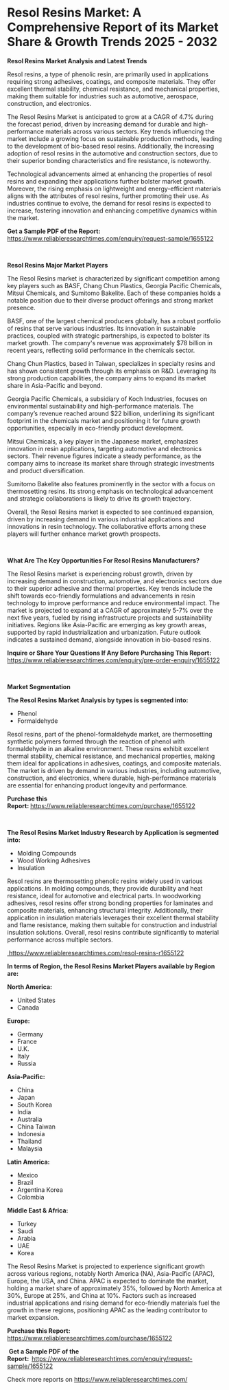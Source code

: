 <p><h1>Resol Resins Market: A Comprehensive Report of its Market Share & Growth Trends 2025 - 2032</h1></p><p><strong>Resol Resins Market Analysis and Latest Trends</strong></p>
<p><p>Resol resins, a type of phenolic resin, are primarily used in applications requiring strong adhesives, coatings, and composite materials. They offer excellent thermal stability, chemical resistance, and mechanical properties, making them suitable for industries such as automotive, aerospace, construction, and electronics. </p><p>The Resol Resins Market is anticipated to grow at a CAGR of 4.7% during the forecast period, driven by increasing demand for durable and high-performance materials across various sectors. Key trends influencing the market include a growing focus on sustainable production methods, leading to the development of bio-based resol resins. Additionally, the increasing adoption of resol resins in the automotive and construction sectors, due to their superior bonding characteristics and fire resistance, is noteworthy.</p><p>Technological advancements aimed at enhancing the properties of resol resins and expanding their applications further bolster market growth. Moreover, the rising emphasis on lightweight and energy-efficient materials aligns with the attributes of resol resins, further promoting their use. As industries continue to evolve, the demand for resol resins is expected to increase, fostering innovation and enhancing competitive dynamics within the market.</p></p>
<p><strong>Get a Sample PDF of the Report:&nbsp;</strong> <a href="https://www.reliableresearchtimes.com/enquiry/request-sample/1655122?utm_campaign=2583&utm_medium=2&utm_source=Github&utm_content=ia&utm_term=07032025&utm_id=resol-resins">https://www.reliableresearchtimes.com/enquiry/request-sample/1655122</a></p>
<p>&nbsp;</p>
<p><strong>Resol Resins Major Market Players</strong></p>
<p><p>The Resol Resins market is characterized by significant competition among key players such as BASF, Chang Chun Plastics, Georgia Pacific Chemicals, Mitsui Chemicals, and Sumitomo Bakelite. Each of these companies holds a notable position due to their diverse product offerings and strong market presence.</p><p>BASF, one of the largest chemical producers globally, has a robust portfolio of resins that serve various industries. Its innovation in sustainable practices, coupled with strategic partnerships, is expected to bolster its market growth. The company's revenue was approximately $78 billion in recent years, reflecting solid performance in the chemicals sector.</p><p>Chang Chun Plastics, based in Taiwan, specializes in specialty resins and has shown consistent growth through its emphasis on R&D. Leveraging its strong production capabilities, the company aims to expand its market share in Asia-Pacific and beyond.</p><p>Georgia Pacific Chemicals, a subsidiary of Koch Industries, focuses on environmental sustainability and high-performance materials. The company’s revenue reached around $22 billion, underlining its significant footprint in the chemicals market and positioning it for future growth opportunities, especially in eco-friendly product development.</p><p>Mitsui Chemicals, a key player in the Japanese market, emphasizes innovation in resin applications, targeting automotive and electronics sectors. Their revenue figures indicate a steady performance, as the company aims to increase its market share through strategic investments and product diversification.</p><p>Sumitomo Bakelite also features prominently in the sector with a focus on thermosetting resins. Its strong emphasis on technological advancement and strategic collaborations is likely to drive its growth trajectory.</p><p>Overall, the Resol Resins market is expected to see continued expansion, driven by increasing demand in various industrial applications and innovations in resin technology. The collaborative efforts among these players will further enhance market growth prospects.</p></p>
<p>&nbsp;</p>
<p><strong>What Are The Key Opportunities For Resol Resins Manufacturers?</strong></p>
<p><p>The Resol Resins market is experiencing robust growth, driven by increasing demand in construction, automotive, and electronics sectors due to their superior adhesive and thermal properties. Key trends include the shift towards eco-friendly formulations and advancements in resin technology to improve performance and reduce environmental impact. The market is projected to expand at a CAGR of approximately 5-7% over the next five years, fueled by rising infrastructure projects and sustainability initiatives. Regions like Asia-Pacific are emerging as key growth areas, supported by rapid industrialization and urbanization. Future outlook indicates a sustained demand, alongside innovation in bio-based resins.</p></p>
<p><strong>Inquire or Share Your Questions If Any Before Purchasing This Report:</strong> <a href="https://www.reliableresearchtimes.com/enquiry/pre-order-enquiry/1655122?utm_campaign=2583&utm_medium=2&utm_source=Github&utm_content=ia&utm_term=07032025&utm_id=resol-resins">https://www.reliableresearchtimes.com/enquiry/pre-order-enquiry/1655122</a></p>
<p>&nbsp;</p>
<p><strong>Market Segmentation</strong></p>
<p><strong>The Resol Resins Market Analysis by types is segmented into:</strong></p>
<p><ul><li>Phenol</li><li>Formaldehyde</li></ul></p>
<p><p>Resol resins, part of the phenol-formaldehyde market, are thermosetting synthetic polymers formed through the reaction of phenol with formaldehyde in an alkaline environment. These resins exhibit excellent thermal stability, chemical resistance, and mechanical properties, making them ideal for applications in adhesives, coatings, and composite materials. The market is driven by demand in various industries, including automotive, construction, and electronics, where durable, high-performance materials are essential for enhancing product longevity and performance.</p></p>
<p><strong>Purchase this Report:&nbsp;</strong><a href="https://www.reliableresearchtimes.com/purchase/1655122?utm_campaign=2583&utm_medium=2&utm_source=Github&utm_content=ia&utm_term=07032025&utm_id=resol-resins">https://www.reliableresearchtimes.com/purchase/1655122</a></p>
<p>&nbsp;</p>
<p><strong>The Resol Resins Market Industry Research by Application is segmented into:</strong></p>
<p><ul><li>Molding Compounds</li><li>Wood Working Adhesives</li><li>Insulation</li></ul></p>
<p><p>Resol resins are thermosetting phenolic resins widely used in various applications. In molding compounds, they provide durability and heat resistance, ideal for automotive and electrical parts. In woodworking adhesives, resol resins offer strong bonding properties for laminates and composite materials, enhancing structural integrity. Additionally, their application in insulation materials leverages their excellent thermal stability and flame resistance, making them suitable for construction and industrial insulation solutions. Overall, resol resins contribute significantly to material performance across multiple sectors.</p></p>
<p><a href="https://www.reliableresearchtimes.com/resol-resins-r1655122?utm_campaign=2583&utm_medium=2&utm_source=Github&utm_content=ia&utm_term=07032025&utm_id=resol-resins">&nbsp;https://www.reliableresearchtimes.com/resol-resins-r1655122</a></p>
<p><strong>In terms of Region, the Resol Resins Market Players available by Region are:</strong></p>
<p>
    <p> <strong> North America: </strong>
        <ul>
            <li>United States</li>
            <li>Canada</li>
        </ul>
        </p> 
    <p> <strong> Europe: </strong>
        <ul>
            <li>Germany</li>
            <li>France</li>
            <li>U.K.</li>
            <li>Italy</li>
            <li>Russia</li>
        </ul>
        </p> 
    <p> <strong> Asia-Pacific: </strong>
        <ul>
            <li>China</li>
            <li>Japan</li>
            <li>South Korea</li>
            <li>India</li>
            <li>Australia</li>
            <li>China Taiwan</li>
            <li>Indonesia</li>
            <li>Thailand</li>
            <li>Malaysia</li>
        </ul>
        </p> 
    <p> <strong> Latin America: </strong>
        <ul>
            <li>Mexico</li>
            <li>Brazil</li>
            <li>Argentina Korea</li>
            <li>Colombia</li>
        </ul>
        </p> 
    <p> <strong> Middle East & Africa: </strong>
        <ul>
            <li>Turkey</li>
            <li>Saudi</li>
            <li>Arabia</li>
            <li>UAE</li>
            <li>Korea</li>
        </ul>
    </p>
    </p>
<p><p>The Resol Resins Market is projected to experience significant growth across various regions, notably North America (NA), Asia-Pacific (APAC), Europe, the USA, and China. APAC is expected to dominate the market, holding a market share of approximately 35%, followed by North America at 30%, Europe at 25%, and China at 10%. Factors such as increased industrial applications and rising demand for eco-friendly materials fuel the growth in these regions, positioning APAC as the leading contributor to market expansion.</p></p>
<p><strong>Purchase this Report: </strong><a href="https://www.reliableresearchtimes.com/purchase/1655122?utm_campaign=2583&utm_medium=2&utm_source=Github&utm_content=ia&utm_term=07032025&utm_id=resol-resins">https://www.reliableresearchtimes.com/purchase/1655122</a></p>
<p>&nbsp;<strong>Get a Sample PDF of the Report:&nbsp;&nbsp;</strong><a href="https://www.reliableresearchtimes.com/enquiry/request-sample/1655122?utm_campaign=2583&utm_medium=2&utm_source=Github&utm_content=ia&utm_term=07032025&utm_id=resol-resins">https://www.reliableresearchtimes.com/enquiry/request-sample/1655122</a></p>
<p><strong></strong></p>
<p>Check more reports on <a href="https://www.reliableresearchtimes.com/?utm_campaign=2583&utm_medium=2&utm_source=Github&utm_content=ia&utm_term=07032025&utm_id=resol-resins">https://www.reliableresearchtimes.com/</a></p>